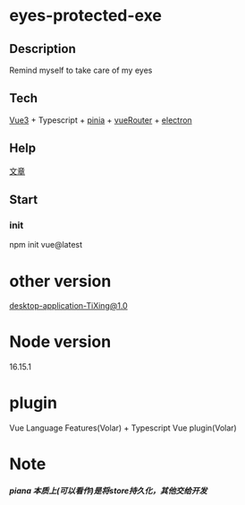 # eyes-protected-exe
## Description
Remind myself to take care of my eyes

## Tech
[Vue3](https://staging-cn.vuejs.org/) +
Typescript +
[pinia](https://pinia.vuejs.org/) +
[vueRouter](https://router.vuejs.org/zh/) +
[electron](https://www.electronjs.org/)

## Help
[文章](https://blog.csdn.net/weixin_30230009/article/details/124011634)

## Start
### init
npm init vue@latest

# other version 
[desktop-application-TiXing@1.0](https://github.com/DarkLight-Long/desktop-application-TiXing)

# Node version
16.15.1

# plugin
Vue Language Features(Volar) + Typescript Vue plugin(Volar)

# Note
##### piana 本质上(可以看作)是将store持久化，其他交给开发
